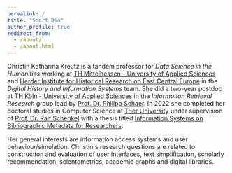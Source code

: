 ```yaml
---
permalink: /
title: "Short Bio"
author_profile: true
redirect_from: 
  - /about/
  - /about.html
---
```


<p>Christin Katharina Kreutz is a tandem professor for <i>Data Science in the Humanities</i> working at <a href="https://www.thm.de/site/en/">TH Mittelhessen - University of Applied Sciences</a> and <a href="https://www.herder-institut.de/en/welcome/">Herder Institute for Historical Research on East Central Europe</a> in the <i>Digital History and Information Systems</i> team.
She did a two-year postdoc at <a href="https://www.th-koeln.de/en/">TH Köln - University of Applied Sciences</a> in the <i>Information Retrieval Research</i> group lead by <a href="https://ir.web.th-koeln.de/people/philipp-schaer/">Prof. Dr. Philipp Schaer</a>.
In 2022 she completed her doctoral studies in Computer Science at <a href="https://www.uni-trier.de/en/">Trier University</a> under supervision of <a href="https://www.uni-trier.de/en/university/faculties-and-departments/faculty-iv/study-courses/computer-science/chairs/databases-and-information-systems/team/prof-dr-schenkel">Prof. Dr. Ralf Schenkel</a> with a thesis titled <a href="../files/Thesis.pdf">Information Systems on Bibliographic Metadata for Researchers</a>. 
</p>
<p>
Her general interests are information access systems and user behaviour/simulation. Christin's research questions are related to construction and evaluation of user interfaces, text simplification, scholarly recommendation, scientometrics, academic graphs and digital libraries.
</p>
